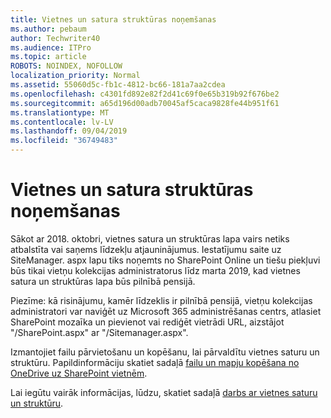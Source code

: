 ```yaml
---
title: Vietnes un satura struktūras noņemšanas
ms.author: pebaum
author: Techwriter40
ms.audience: ITPro
ms.topic: article
ROBOTS: NOINDEX, NOFOLLOW
localization_priority: Normal
ms.assetid: 55060d5c-fb1c-4812-bc66-181a7aa2cdea
ms.openlocfilehash: c4301fd892e82f2d41c69f0e65b319b92f676be2
ms.sourcegitcommit: a65d196d00adb70045af5caca9828fe44b951f61
ms.translationtype: MT
ms.contentlocale: lv-LV
ms.lasthandoff: 09/04/2019
ms.locfileid: "36749483"
---
```

# <a name="site-and-content-structure-removed"></a>Vietnes un satura struktūras noņemšanas

Sākot ar 2018. oktobri, vietnes satura un struktūras lapa vairs netiks atbalstīta vai saņems līdzekļu atjauninājumus. Iestatījumu saite uz SiteManager. aspx lapu tiks noņemts no SharePoint Online un tiešu piekļuvi būs tikai vietņu kolekcijas administratorus līdz marta 2019, kad vietnes satura un struktūras lapa būs pilnībā pensijā. 

Piezīme: kā risinājumu, kamēr līdzeklis ir pilnībā pensijā, vietņu kolekcijas administratori var naviģēt uz Microsoft 365 administrēšanas centrs, atlasiet SharePoint mozaīka un pievienot vai rediģēt vietrādi URL, aizstājot "/SharePoint.aspx" ar "/Sitemanager.aspx". 


Izmantojiet failu pārvietošanu un kopēšanu, lai pārvaldītu vietnes saturu un struktūru. Papildinformāciju skatiet sadaļā [failu un mapju kopēšana no OneDrive uz SharePoint vietnēm](https://support.office.com/article/copy-files-and-folders-between-onedrive-and-sharepoint-sites-67a6323e-7fd4-4254-99a8-35613492a82f). 

Lai iegūtu vairāk informācijas, lūdzu, skatiet sadaļā [darbs ar vietnes saturu un struktūru](https://support.office.com/article/Work-with-site-content-and-structure-30fcaad9-02b1-4347-8b03-e1ccc5a4c19f).
